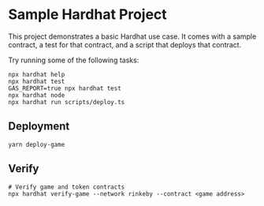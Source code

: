 # Sample Hardhat Project

This project demonstrates a basic Hardhat use case. It comes with a sample contract, a test for that contract, and a script that deploys that contract.

Try running some of the following tasks:

```shell
npx hardhat help
npx hardhat test
GAS_REPORT=true npx hardhat test
npx hardhat node
npx hardhat run scripts/deploy.ts
```

## Deployment

```shell
yarn deploy-game
```

## Verify

```shell
# Verify game and token contracts
npx hardhat verify-game --network rinkeby --contract <game address>
```
